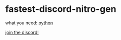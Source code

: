 # fastest-discord-nitro-gen
what you need:
[python](https://python.org)

[join the discord!](https://discord.gg/qyW93qtyWh)
